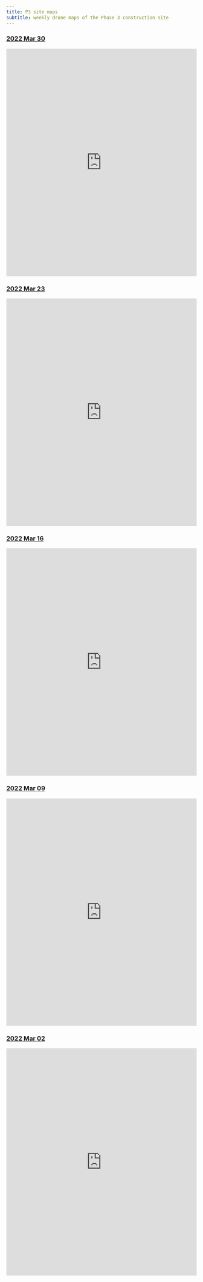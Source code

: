 ```yaml
---
title: P3 site maps
subtitle: weekly drone maps of the Phase 3 construction site
---
```


### [2022 Mar 30](https://www.mapsmadeeasy.com/maps/public/2df1a878e51c403387fa1b1381b5ee68/)
<iframe src="https://www.mapsmadeeasy.com/maps/public/2df1a878e51c403387fa1b1381b5ee68" scrolling="no" title="2022 March 30 map" width="100%" height="600" frameBorder ="0"></iframe>

### [2022 Mar 23](https://www.mapsmadeeasy.com/maps/public/879d88bb65f8456badbfd4a4abfef784/)
<iframe src="https://www.mapsmadeeasy.com/maps/public/879d88bb65f8456badbfd4a4abfef784" scrolling="no" title="2022 March 23 map" width="100%" height="600" frameBorder ="0"></iframe>

### [2022 Mar 16](https://www.mapsmadeeasy.com/maps/public/36c19a73dd644870a53d6526ce734194/)
<iframe src="https://www.mapsmadeeasy.com/maps/public/36c19a73dd644870a53d6526ce734194" scrolling="no" title="2022 March 16 map" width="100%" height="600" frameBorder ="0"></iframe>

### [2022 Mar 09](https://www.mapsmadeeasy.com/maps/public/12a28cbe8e3b4e4799b4986b480dd059/)
<iframe src="https://www.mapsmadeeasy.com/maps/public/12a28cbe8e3b4e4799b4986b480dd059" scrolling="no" title="2022 March 09 map" width="100%" height="600" frameBorder ="0"></iframe>

### [2022 Mar 02](https://www.mapsmadeeasy.com/maps/public/2ec78f7cdd6f40608f21b72b2c7e63c6/)
<iframe src="https://www.mapsmadeeasy.com/maps/public/2ec78f7cdd6f40608f21b72b2c7e63c6" scrolling="no" title="2022 March 09 map" width="100%" height="600" frameBorder ="0"></iframe>
